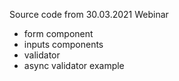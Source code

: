 Source code from 30.03.2021 Webinar

+ form component
+ inputs components
+ validator
+ async validator example
